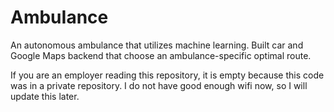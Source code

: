 # AmbuIance
An autonomous ambulance that utilizes machine learning. Built car and Google Maps backend that choose an ambulance-specific optimal route.

If you are an employer reading this repository, it is empty because this code was in a private repository. I do not have good enough wifi now, so I will update this later.
